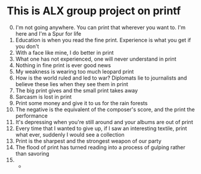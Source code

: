 # This is ALX group project on printf 

 0. I'm not going anywhere. You can print that wherever you want to. I'm here and I'm a Spur for life
 1. Education is when you read the fine print. Experience is what you get if you don't
 2. With a face like mine, I do better in print
 3. What one has not experienced, one will never understand in print
 4. Nothing in fine print is ever good news
 5. My weakness is wearing too much leopard print
 6. How is the world ruled and led to war? Diplomats lie to journalists and believe these lies when they see them in print
 7. The big print gives and the small print takes away
 8. Sarcasm is lost in print
 9. Print some money and give it to us for the rain forests
 10. The negative is the equivalent of the composer's score, and the print the performance
 11. It's depressing when you're still around and your albums are out of print
 12. Every time that I wanted to give up, if I saw an interesting textile, print what ever, suddenly I would see a collection
 13. Print is the sharpest and the strongest weapon of our party
 14. The flood of print has turned reading into a process of gulping rather than savoring
 15. *
